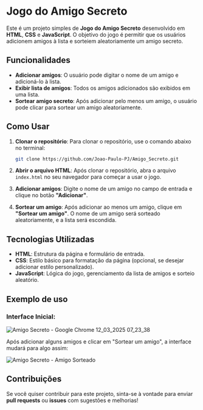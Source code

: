 # Jogo do Amigo Secreto

Este é um projeto simples de **Jogo do Amigo Secreto** desenvolvido em **HTML**, **CSS** e **JavaScript**. O objetivo do jogo é permitir que os usuários adicionem amigos à lista e sorteiem aleatoriamente um amigo secreto.

## Funcionalidades

- **Adicionar amigos**: O usuário pode digitar o nome de um amigo e adicioná-lo à lista.
- **Exibir lista de amigos**: Todos os amigos adicionados são exibidos em uma lista.
- **Sortear amigo secreto**: Após adicionar pelo menos um amigo, o usuário pode clicar para sortear um amigo aleatoriamente.

## Como Usar

1. **Clonar o repositório**:
Para clonar o repositório, use o comando abaixo no terminal:
    
    ```bash
    git clone https://github.com/Joao-Paulo-PJ/Amigo_Secreto.git
    
    ```
    
2. **Abrir o arquivo HTML**:
Após clonar o repositório, abra o arquivo `index.html` no seu navegador para começar a usar o jogo.
3. **Adicionar amigos**:
Digite o nome de um amigo no campo de entrada e clique no botão **"Adicionar"**.
4. **Sortear um amigo**:
Após adicionar ao menos um amigo, clique em **"Sortear um amigo"**. O nome de um amigo será sorteado aleatoriamente, e a lista será escondida.

## Tecnologias Utilizadas

- **HTML**: Estrutura da página e formulário de entrada.
- **CSS**: Estilo básico para formatação da página (opcional, se desejar adicionar estilo personalizado).
- **JavaScript**: Lógica do jogo, gerenciamento da lista de amigos e sorteio aleatório.

## Exemplo de uso

### Interface Inicial:

![Amigo Secreto - Google Chrome 12_03_2025 07_23_38](https://github.com/user-attachments/assets/b0bca0a1-e132-434b-9b12-a3a6402273a0)



Após adicionar alguns amigos e clicar em "Sortear um amigo", a interface mudará para algo assim:

![Amigo Secreto - Amigo Sorteado](https://github.com/user-attachments/assets/a24365b3-66dd-4c93-84e1-9af5d22c5fcb)


## Contribuições

Se você quiser contribuir para este projeto, sinta-se à vontade para enviar **pull requests** ou **issues** com sugestões e melhorias!
